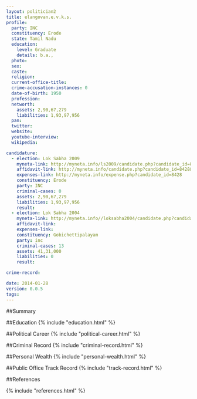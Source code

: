 ```yaml
---
layout: politician2
title: elangovan.e.v.k.s.
profile: 
  party: INC
  constituency: Erode
  state: Tamil Nadu
  education: 
    level: Graduate
    details: b.a.,
  photo: 
  sex: 
  caste: 
  religion: 
  current-office-title: 
  crime-accusation-instances: 0
  date-of-birth: 1950
  profession: 
  networth: 
    assets: 2,90,67,279
    liabilities: 1,93,97,956
  pan: 
  twitter: 
  website: 
  youtube-interview: 
  wikipedia: 

candidature: 
  - election: Lok Sabha 2009
    myneta-link: http://myneta.info/ls2009/candidate.php?candidate_id=8428
    affidavit-link: http://myneta.info/candidate.php?candidate_id=8428&scan=original
    expenses-link: http://myneta.info/expense.php?candidate_id=8428
    constituency: Erode 
    party: INC
    criminal-cases: 0
    assets: 2,90,67,279
    liabilities: 1,93,97,956
    result:  
  - election: Lok Sabha 2004
    myneta-link: http://myneta.info//loksabha2004/candidate.php?candidate_id=3396
    affidavit-link: 
    expenses-link: 
    constituency: Gobichettipalayam 
    party: inc
    criminal-cases: 13
    assets: 41,31,000
    liabilities: 0
    result:  

crime-record: 

date: 2014-01-28
version: 0.0.5
tags: 
---
```

##Summary


##Education
{% include "education.html" %}


##Political Career
{% include "political-career.html" %}


##Criminal Record
{% include "criminal-record.html" %}


##Personal Wealth
{% include "personal-wealth.html" %}


##Public Office Track Record
{% include "track-record.html" %}


##References


{% include "references.html" %}